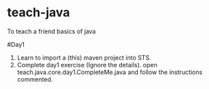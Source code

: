 # teach-java
To teach a friend basics of java

#Day1
1. Learn to import a (this) maven project into STS. 
2. Complete day1 exercise (Ignore the details). open teach.java.core.day1.CompleteMe.java and follow the instructions commented.